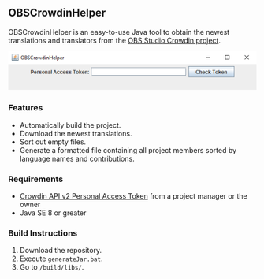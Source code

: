 ## OBSCrowdinHelper

OBSCrowdinHelper is an easy-to-use Java tool to obtain the newest translations and translators from the [OBS Studio Crowdin project](https://crowdin.com/project/obs-studio).

![screenshot of the simple GUI](https://raw.githubusercontent.com/Vainock/OBSCrowdinHelper/main/GUI.png "The simple GUI of the program.")

### Features

- Automatically build the project.
- Download the newest translations.
- Sort out empty files.
- Generate a formatted file containing all project members sorted by language names and contributions.

### Requirements

- [Crowdin API v2 Personal Access Token](https://crowdin.com/settings#api-key) from a project manager or the owner
- Java SE 8 or greater

### Build Instructions

1. Download the repository.
2. Execute `generateJar.bat`.
3. Go to `/build/libs/`.
